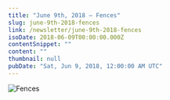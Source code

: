```yaml
---
title: "June 9th, 2018 – Fences"
slug: june-9th-2018-fences
link: /newsletter/june-9th-2018-fences
isoDate: 2018-06-09T00:00:00.000Z
contentSnippet: ""
content: ""
thumbnail: null
pubDate: "Sat, Jun 9, 2018, 12:00:00 AM UTC"
---
```


![Fences](https://abouthalf.com/cdn-cgi/imagedelivery/oZs0WTb3giZ46YUUQdHDjQ/faf4f26a-7b47-4026-d804-5f3cf56f0c00/width=1200,format=auto "Fences")
